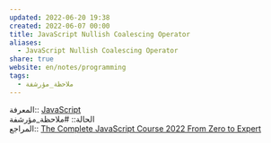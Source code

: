 ```yaml
---  
updated: 2022-06-20 19:38  
created: 2022-06-07 00:00  
title: JavaScript Nullish Coalescing Operator  
aliases:  
  - JavaScript Nullish Coalescing Operator  
share: true  
website: en/notes/programming  
tags:  
  - ملاحظة_مؤرشفة  
---  
```

  
  
المعرفة:: [JavaScript](JavaScript)  
الحالة:: #ملاحظة_مؤرشفة  
المراجع:: [The Complete JavaScript Course 2022 From Zero to Expert](The%20Complete%20JavaScript%20Course%202022%20From%20Zero%20to%20Expert)  
  
